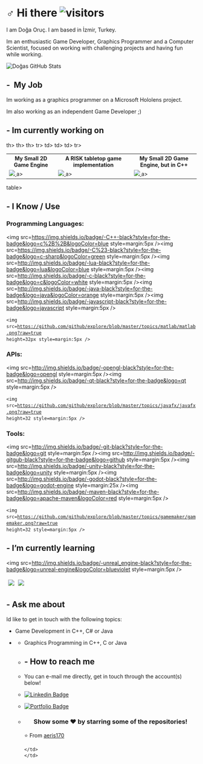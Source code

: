 # ‍♂️ Hi there ![visitors](https://img.shields.io/badge/dynamic/json?color=informational&label=visitor&query=value&url=https%3A%2F%2Fapi.countapi.xyz%2Fhit%2Faeris170.aeris170%2Freadme)

I am Doğa Oruç. I am based in İzmir, Turkey.

Im an enthusiastic Game Developer, Graphics Programmer and a Computer Scientist, focused on working with challenging projects and having fun while working.

![Doğas GitHub Stats](https://github-readme-stats.vercel.app/api?username=aeris170&show_icons=true)

## - ️ My Job

Im working as a graphics programmer on a Microsoft Hololens project. 

Im also working as an independent Game Developer ;) 

## -  Im currently working on

<table style=width:100%; table-layout:fixed>
  <tr>
        <th>My Small 2D Game Engine</th>th>
    <th>A RISK tabletop game implementation</th>th>
    <th>My Small 2D Game Engine, but in C++</th>th>
  </tr>tr>
  <tr>
        <td>
              <a href=https://github.com/aeris170/DoaEngine>
                      <img src=https://i.hizliresim.com/kcX3Xz.png />
              </a>a>
        </td>td>
        <td>
              <a href=https://github.com/aeris170/RISK-Digital-Cut>
                      <img src=https://repository-images.githubusercontent.com/169880359/d106c280-9780-11e9-983c-0b51e49af958 />
              </a>a>
        </td>td>
        <td>
              <a href=https://github.com/chroma-works/NeoDoa>
                      <img src=https://user-images.githubusercontent.com/25724155/72576385-9ca35100-38e0-11ea-9f10-5de3852e6df3.png />
              </a>a>
        </td>td>
  </tr>tr>
</table>table>

## -  I Know / Use
### Programming Languages:

<img src=https://img.shields.io/badge/-C++-black?style=for-the-badge&logo=c%2B%2B&logoColor=blue style=margin:5px /><img src=https://img.shields.io/badge/-C%23-black?style=for-the-badge&logo=c-sharp&logoColor=green style=margin:5px /><img src=http://img.shields.io/badge/-lua-black?style=for-the-badge&logo=lua&logoColor=blue style=margin:5px /><img src=http://img.shields.io/badge/-c-black?style=for-the-badge&logo=c&logoColor=white style=margin:5px /><img src=http://img.shields.io/badge/-java-black?style=for-the-badge&logo=java&logoColor=orange style=margin:5px /><img src=http://img.shields.io/badge/-javascript-black?style=for-the-badge&logo=javascript style=margin:5px />

<code><img src=https://github.com/github/explore/blob/master/topics/matlab/matlab.png?raw=true height=32px style=margin:5px /></code>

### APIs:

<img src=http://img.shields.io/badge/-opengl-black?style=for-the-badge&logo=opengl style=margin:5px /><img src=http://img.shields.io/badge/-qt-black?style=for-the-badge&logo=qt style=margin:5px />

<code><img src=https://github.com/github/explore/blob/master/topics/javafx/javafx.png?raw=true height=32 style=margin:5px /></code>

### Tools:

<img src=http://img.shields.io/badge/-git-black?style=for-the-badge&logo=git style=margin:5px /><img src=http://img.shields.io/badge/-gitgub-black?style=for-the-badge&logo=github style=margin:5px /><img src=http://img.shields.io/badge/-unity-black?style=for-the-badge&logo=unity style=margin:5px /><img src=http://img.shields.io/badge/-godot-black?style=for-the-badge&logo=godot-engine style=margin:25x /><img src=http://img.shields.io/badge/-maven-black?style=for-the-badge&logo=apache-maven&logoColor=red style=margin:5px />

<code><img src=https://github.com/github/explore/blob/master/topics/gamemaker/gamemaker.png?raw=true height=32 style=margin:5px /></code>

## -  I’m currently learning

<img src=http://img.shields.io/badge/-unreal_engine-black?style=for-the-badge&logo=unreal-engine&logoColor=blueviolet style=margin:5px />

<code><img src=https://upload.wikimedia.org/wikipedia/en/0/01/Directx9.png height=32 style=margin:5px /></code><code><img src=https://pbs.twimg.com/profile_images/1138532045364367371/DkXgxFjE.png height=32 style=margin:5px /></code>

## -  Ask me about

Id like to get in touch with the following topics:

- Game Development in C++, C# or Java
- - Graphics Programming in C++, C or Java
 
  - ## -  How to reach me
 
  - You can e-mail me directly, get in touch through the account(s) below!
 
  - [![Linkedin Badge](https://img.shields.io/badge/dogaoruc-follow%20on%20linkedin-blue?style=for-the-badge&logo=linkedin)](https://www.linkedin.com/in/do%C4%9Fa-oru%C3%A7-973b08155/)
  - [![Portfolio Badge](http://img.shields.io/badge/event_horizon-check_out_my_portfolio-orange?style=for-the-badge&logo=google-chrome&logoColor=white)](https://aeris170.github.io)
 
  - <div align=center>
 
    ### Show some ❤️ by starring some of the repositories!
 
    </div>
 
    ⭐ From [aeris170](https://github.com/aeris170)
    
        </td>
        </td>
  </tr></th></th>
  </tr>
